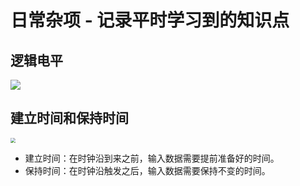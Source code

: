 # 日常杂项 - 记录平时学习到的知识点

## 逻辑电平

![](https://hyh1370039199-1313349927.cos.ap-chengdu.myqcloud.com/img/202303301335133.png)

## 建立时间和保持时间

<img src="https://hyh1370039199-1313349927.cos.ap-chengdu.myqcloud.com/img/202303301335966.png"  style="zoom: 50%;" />

- 建立时间：在时钟沿到来之前，输入数据需要提前准备好的时间。
- 保持时间：在时钟沿触发之后，输入数据需要保持不变的时间。